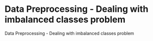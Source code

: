 # Data Preprocessing - Dealing with imbalanced classes problem



Data Preprocessing - Dealing with imbalanced classes problem
